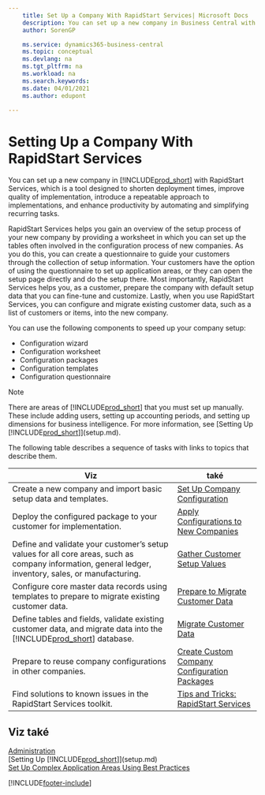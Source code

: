 ```yaml
---
    title: Set Up a Company With RapidStart Services| Microsoft Docs
    description: You can set up a new company in Business Central with RapidStart services, which is a tool designed to shorten deployment times, improve quality of implementation, introduce a repeatable approach to implementations, and enhance productivity by automating and simplifying recurring tasks.
    author: SorenGP

    ms.service: dynamics365-business-central
    ms.topic: conceptual
    ms.devlang: na
    ms.tgt_pltfrm: na
    ms.workload: na
    ms.search.keywords:
    ms.date: 04/01/2021
    ms.author: edupont

---
```

# Setting Up a Company With RapidStart Services
You can set up a new company in [!INCLUDE[prod_short](includes/prod_short.md)] with RapidStart Services, which is a tool designed to shorten deployment times, improve quality of implementation, introduce a repeatable approach to implementations, and enhance productivity by automating and simplifying recurring tasks.

RapidStart Services helps you gain an overview of the setup process of your new company by providing a worksheet in which you can set up the tables often involved in the configuration process of new companies. As you do this, you can create a questionnaire to guide your customers through the collection of setup information. Your customers have the option of using the questionnaire to set up application areas, or they can open the setup page directly and do the setup there. Most importantly, RapidStart Services helps you, as a customer, prepare the company with default setup data that you can fine-tune and customize. Lastly, when you use RapidStart Services, you can configure and migrate existing customer data, such as a list of customers or items, into the new company.

You can use the following components to speed up your company setup:

- Configuration wizard
- Configuration worksheet
- Configuration packages
- Configuration templates
- Configuration questionnaire

> [!Note]  
> There are areas of [!INCLUDE[prod_short](includes/prod_short.md)] that you must set up manually. These include adding users, setting up accounting periods, and setting up dimensions for business intelligence. For more information, see [Setting Up [!INCLUDE[prod_short](includes/prod_short.md)]](setup.md).

The following table describes a sequence of tasks with links to topics that describe them.

| **Viz** | **také** |
|------------|-------------|  
| Create a new company and import basic setup data and templates. | [Set Up Company Configuration](admin-set-up-company-configuration.md) |
| Deploy the configured package to your customer for implementation. | [Apply Configurations to New Companies](admin-apply-configuration-to-new-companies.md) |
| Define and validate your customer’s setup values for all core areas, such as company information, general ledger, inventory, sales, or manufacturing. | [Gather Customer Setup Values](admin-gather-customer-setup-values.md) |
| Configure core master data records using templates to prepare to migrate existing customer data. | [Prepare to Migrate Customer Data](admin-use-templates-to-prepare-customer-data-for-migration.md) |
| Define tables and fields, validate existing customer data, and migrate data into the [!INCLUDE[prod_short](includes/prod_short.md)] database. | [Migrate Customer Data](admin-migrate-customer-data.md) |
| Prepare to reuse company configurations in other companies. | [Create Custom Company Configuration Packages](admin-how-to-create-custom-company-configuration-packages.md) |
| Find solutions to known issues in the RapidStart Services toolkit. | [Tips and Tricks: RapidStart Services](admin-tips-and-tricks-rapidstart-services.md) |

## Viz také
[Administration](admin-setup-and-administration.md)  
[Setting Up [!INCLUDE[prod_short](includes/prod_short.md)]](setup.md)  
[Set Up Complex Application Areas Using Best Practices](set-up-complex-application-areas-using-best-practices.md)


[!INCLUDE[footer-include](includes/footer-banner.md)]